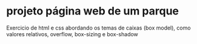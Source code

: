 # projeto página web de um parque

Exercicio de html e css abordando os temas de caixas (box model), como valores relativos, overflow, box-sizing e box-shadow
